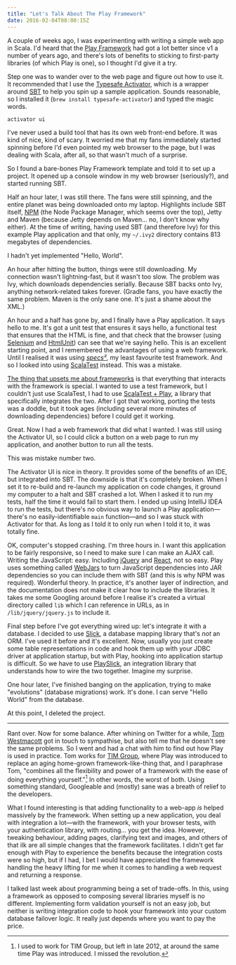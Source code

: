 ```yaml
---
title: "Let's Talk About The Play Framework"
date: 2016-02-04T08:00:15Z
---
```


A couple of weeks ago, I was experimenting with writing a simple web app in Scala. I'd heard that the [Play Framework][] had got a lot better since v1 a number of years ago, and there's lots of benefits to sticking to first-party libraries (of which Play is one), so I thought I'd give it a try.

Step one was to wander over to the web page and figure out how to use it. It recommended that I use the [Typesafe Activator][], which is a wrapper around [SBT][] to help you spin up a sample application. Sounds reasonable, so I installed it (`brew install typesafe-activator`) and typed the magic words.

    activator ui

I've never used a build tool that has its own web front-end before. It was kind of nice, kind of scary. It worried me that my fans immediately started spinning before I'd even pointed my web browser to the page, but I was dealing with Scala, after all, so that wasn't much of a surprise.

So I found a bare-bones Play Framework template and told it to set up a project. It opened up a console window in my web browser (seriously?), and started running SBT.

Half an hour later, I was still there. The fans were still spinning, and the entire planet was being downloaded onto my laptop. Highlights include SBT itself, [NPM][] (the Node Package Manager, which seems over the top), Jetty and Maven (because Jetty depends on Maven… no, I don't know why either). At the time of writing, having used SBT (and therefore Ivy) for this example Play application and that only, my `~/.ivy2` directory contains 813 megabytes of dependencies.

I hadn't yet implemented "Hello, World".

An hour after hitting the button, things were still downloading. My connection wasn't lightning-fast, but it wasn't too slow. The problem was Ivy, which downloads dependencies serially. Because SBT backs onto Ivy, anything network-related takes forever. (Gradle fans, you have exactly the same problem. Maven is the only sane one. It's just a shame about the XML.)

An hour and a half has gone by, and I finally have a Play application. It says hello to me. It's got a unit test that ensures it says hello, a functional test that ensures that the HTML is fine, and that check that the browser (using [Selenium][] and [HtmlUnit][]) can see that we're saying hello. This is an excellent starting point, and I remembered the advantages of using a web framework. Until I realised it was using [*specs²*][Specs2], my least favourite test framework. And so I looked into using [ScalaTest][] instead. This was a mistake.

[The thing that upsets me about frameworks][Don’t Call Us. We’ll Call You.] is that everything that interacts with the framework is special. I wanted to use a test framework, but I couldn't just use ScalaTest, I had to use [ScalaTest + Play][], a library that specifically integrates the two. After I got that working, porting the tests was a doddle, but it took ages (including several more minutes of downloading dependencies) before I could get it working.

Great. Now I had a web framework that did what I wanted. I was still using the Activator UI, so I could click a button on a web page to run my application, and another button to run all the tests.

This was mistake number two.

The Activator UI is nice in theory. It provides some of the benefits of an IDE, but integrated into SBT. The downside is that it's completely broken. When I set it to re-build and re-launch my application on code changes, it ground my computer to a halt and SBT crashed a lot. When I asked it to run my tests, half the time it would fail to start them. I ended up using IntelliJ IDEA to run the tests, but there's no obvious way to launch a Play application—there's no easily-identifiable `main` function—and so I was stuck with Activator for that. As long as I told it to only run when I told it to, it was totally fine.

OK, computer's stopped crashing. I'm three hours in. I want this application to be fairly responsive, so I need to make sure I can make an AJAX call. Writing the JavaScript: easy. Including [jQuery][] and [React][], not so easy. Play uses something called [WebJars][] to turn JavaScript dependencies into JAR dependencies so you can include them with SBT (and this is why NPM was required). Wonderful theory. In practice, it's another layer of indirection, and the documentation does not make it clear how to include the libraries. It takes me some Googling around before I realise it's created a virtual directory called `lib` which I can reference in URLs, as in `/lib/jquery/jquery.js` to include it.

Final step before I've got everything wired up: let's integrate it with a database. I decided to use [Slick][], a database mapping library that's *not* an ORM. I've used it before and it's excellent. Now, usually you just create some table representations in code and hook them up with your JDBC driver at application startup, but with Play, hooking into application startup is difficult. So we have to use [PlaySlick][], an integration library that understands how to wire the two together. Imagine my surprise.

One hour later, I've finished banging on the application, trying to make "evolutions" (database migrations) work. It's done. I can serve "Hello World" from the database.

At this point, I deleted the project.

---

Rant over. Now for some balance. After whining on Twitter for a while, [Tom Westmacott][@twestmacott] got in touch to sympathise, but also tell me that he doesn't see the same problems. So I went and had a chat with him to find out how Play is used in practice. Tom works for [TIM Group][], where Play was introduced to replace an aging home-grown framework-like-thing that, and I paraphrase Tom, "combines all the flexibility and power of a framework with the ease of doing everything yourself."[^1] In other words, the worst of both. Using something standard, Googleable and (mostly) sane was a breath of relief to the developers.

What I found interesting is that adding functionality to a web-app *is* helped massively by the framework. When setting up a new application, you deal with integration a lot—with the framework, with your browser tests, with your authentication library, with routing… you get the idea. However, tweaking behaviour, adding pages, clarifying text and images, and others of that ilk are all simple changes that the framework facilitates. I didn't get far enough with Play to experience the benefits because the integration costs were so high, but if I had, I bet I would have appreciated the framework handling the heavy lifting for me when it comes to handling a web request and returning a response.

I talked last week about programming being a set of trade-offs. In this, using a framework as opposed to composing several libraries myself is no different. Implementing form validation yourself is not an easy job, but neither is writing integration code to hook your framework into your custom database failover logic. It really just depends where you want to pay the price.

[^1]: I used to work for TIM Group, but left in late 2012, at around the same time Play was introduced. I missed the revolution.

[Don’t Call Us. We’ll Call You.]: http://monospacedmonologues.com/post/46427054295/dont-call-us-well-call-you

[HtmlUnit]: http://htmlunit.sourceforge.net/
[NPM]: https://www.npmjs.com/
[Play Framework]: https://playframework.com/
[PlaySlick]: https://www.playframework.com/documentation/2.4.x/PlaySlick
[React]: https://facebook.github.io/react/
[SBT]: http://www.scala-sbt.org/
[ScalaTest + Play]: http://www.scalatest.org/plus/play
[ScalaTest]: http://scalatest.org/
[Selenium]: http://www.seleniumhq.org/
[Slick]: http://slick.typesafe.com/
[Specs2]: https://etorreborre.github.io/specs2/
[Typesafe Activator]: https://www.typesafe.com/community/core-tools/activator-and-sbt
[WebJars]: http://www.webjars.org/
[jQuery]: https://jquery.com/

[@twestmacott]: https://twitter.com/twestmacott
[TIM Group]: http://www.timgroup.com/
